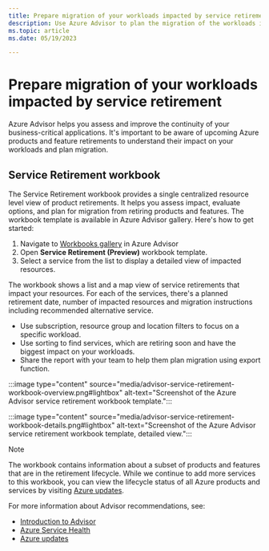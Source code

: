 ```yaml
---
title: Prepare migration of your workloads impacted by service retirements.
description: Use Azure Advisor to plan the migration of the workloads impacted by service retirements.
ms.topic: article
ms.date: 05/19/2023

---
```


# Prepare migration of your workloads impacted by service retirement

Azure Advisor helps you assess and improve the continuity of your business-critical applications. It's important to be aware of upcoming Azure products and feature retirements to understand their impact on your workloads and plan migration.

## Service Retirement workbook

The Service Retirement workbook provides a single centralized resource level view of product retirements. It helps you assess impact, evaluate options, and plan for migration from retiring products and features. The workbook template is available in Azure Advisor gallery.
Here's how to get started:

1.	Navigate to [Workbooks gallery](https://aka.ms/advisorworkbooks) in Azure Advisor 
1.	Open **Service Retirement (Preview)** workbook template.
1.	Select a service from the list to display a detailed view of impacted resources.

The workbook shows a list and a map view of service retirements that impact your resources. For each of the services, there's a planned retirement date, number of impacted resources and migration instructions including recommended alternative service.

*	Use subscription, resource group and location filters to focus on a specific workload.
*	Use sorting to find services, which are retiring soon and have the biggest impact on your workloads. 
*	Share the report with your team to help them plan migration using export function.

:::image type="content" source="media/advisor-service-retirement-workbook-overview.png#lightbox" alt-text="Screenshot of the Azure Advisor service retirement workbook template.":::

:::image type="content" source="media/advisor-service-retirement-workbook-details.png#lightbox" alt-text="Screenshot of the Azure Advisor service retirement workbook template, detailed view.":::

> [!NOTE]
> The workbook contains information about a subset of products and features that are in the retirement lifecycle. While we continue to add more services to this workbook, you can view the lifecycle status of all Azure products and services by visiting [Azure updates](https://azure.microsoft.com/updates/?updateType=retirements).
 
For more information about Advisor recommendations, see:
* [Introduction to Advisor](advisor-overview.md)
* [Azure Service Health](/service-health/overview.md)
* [Azure updates](https://azure.microsoft.com/updates/?updateType=retirements)
